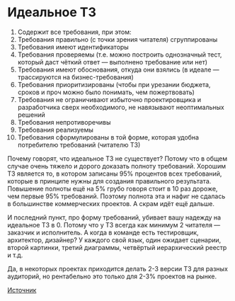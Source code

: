 # Идеальное ТЗ

1. Содержит все требования, при этом:
2. Требования правильно (с точки зрения читателя) сгруппированы
3. Требования имеют идентификаторы
4. Требования проверяемы (т.е. можно построить однозначный тест, который даст чёткий ответ — выполнено требование или нет)
5. Требования имеют обоснования, откуда они взялись (в идеале — трассируются на бизнес-требования)
6. Требования приоритизированы (чтобы при урезании бюджета, сроков и проч можно было понимать, чем пожертвовать)
7. Требования не ограничивают избыточно проектировщика и разработчика сверх необходимого, не навязывают неоптимальных решений
8. Требования непротиворечивы
9. Требования реализуемы
10. Требования сформулированы в той форме, которая удобна потребителю требований (читателю ТЗ)

Почему говорят, что идеальное ТЗ не существует?
Потому что в общем случае очень тяжело и дорого доказать полноту требований.
Хорошим ТЗ является то, в котором записаны 95% процентов всех требований,
которые в принципе нужны для создания правильного результата.
Повышение полноты ещё на 5% грубо говоря стоит в 10 раз дороже, чем первые 95% требований.
Поэтому полнота эта и нафиг не сдалась в большинстве коммерческих проектов. А скрам идёт ещё дальше.

И последний пункт, про форму требований, убивает вашу надежду на идеальное ТЗ в 0.
Потому что у ТЗ всегда как минимум 2 читателя — заказчик и исполнитель.
А когда в команде есть тестировщик, архитектор, дизайнер?
У каждого свой язык, один ожидает сценарии, второй картинки,
третий диаграммы, четвёртый иерархический реестр и т.д.

Да, в некоторых проектах приходится делать 2-3 версии ТЗ для разных аудиторий,
но рентабельно это только для 2-3% проектов на рынке. 

[Источник](https://habrahabr.ru/post/225613/#comment_7668051)